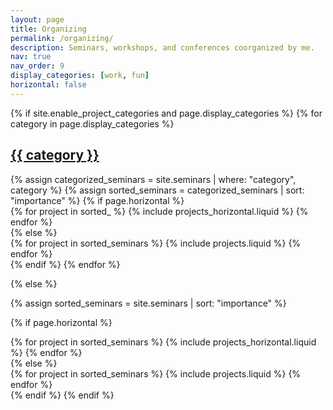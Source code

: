 ```yaml
---
layout: page
title: Organizing
permalink: /organizing/
description: Seminars, workshops, and conferences coorganized by me. 
nav: true
nav_order: 9
display_categories: [work, fun]
horizontal: false
---
```


<!-- pages/seminars.md -->
<div class="projects">
{% if site.enable_project_categories and page.display_categories %}
  <!-- Display categorized projects -->
  {% for category in page.display_categories %}
  <a id="{{ category }}" href=".#{{ category }}">
    <h2 class="category">{{ category }}</h2>
  </a>
  {% assign categorized_seminars = site.seminars | where: "category", category %}
  {% assign sorted_seminars = categorized_seminars | sort: "importance" %}
  <!-- Generate cards for each project -->
  {% if page.horizontal %}
  <div class="container">
    <div class="row row-cols-2">
    {% for project in sorted_ %}
      {% include projects_horizontal.liquid %}
    {% endfor %}
    </div>
  </div>
  {% else %}
  <div class="grid">
    {% for project in sorted_seminars %}
      {% include projects.liquid %}
    {% endfor %}
  </div>
  {% endif %}
  {% endfor %}

{% else %}

<!-- Display projects without categories -->

{% assign sorted_seminars = site.seminars | sort: "importance" %}

  <!-- Generate cards for each project -->

{% if page.horizontal %}

  <div class="container">
    <div class="row row-cols-2">
    {% for project in sorted_seminars %}
      {% include projects_horizontal.liquid %}
    {% endfor %}
    </div>
  </div>
  {% else %}
  <div class="grid">
    {% for project in sorted_seminars %}
      {% include projects.liquid %}
    {% endfor %}
  </div>
  {% endif %}
{% endif %}
</div>
